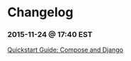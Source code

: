 Changelog
=========

### 2015-11-24 @ 17:40 EST
[Quickstart Guide: Compose and Django
](https://docs.docker.com/compose/django/)
